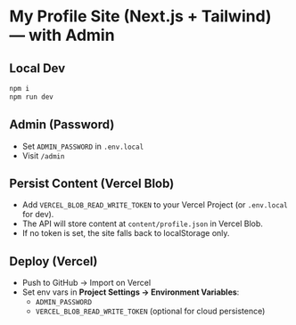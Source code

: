 # My Profile Site (Next.js + Tailwind) — with Admin

## Local Dev
```bash
npm i
npm run dev
```

## Admin (Password)
- Set `ADMIN_PASSWORD` in `.env.local`
- Visit `/admin`

## Persist Content (Vercel Blob)
- Add `VERCEL_BLOB_READ_WRITE_TOKEN` to your Vercel Project (or `.env.local` for dev).
- The API will store content at `content/profile.json` in Vercel Blob.
- If no token is set, the site falls back to localStorage only.

## Deploy (Vercel)
- Push to GitHub → Import on Vercel
- Set env vars in **Project Settings → Environment Variables**:
  - `ADMIN_PASSWORD`
  - `VERCEL_BLOB_READ_WRITE_TOKEN` (optional for cloud persistence)
